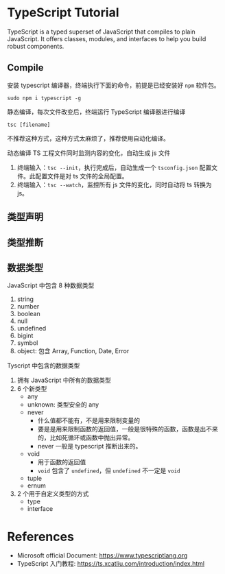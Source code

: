 <!--
 * @Author: JohnJeep
 * @Date: 2025-03-15 13:18:26
 * @LastEditors: JohnJeep
 * @LastEditTime: 2025-03-25 00:27:33
 * @Description: TypeScript learning
 * Copyright (c) 2025 by John Jeep, All Rights Reserved. 
-->
# TypeScript Tutorial

TypeScript is a typed superset of JavaScript that compiles to plain JavaScript. It offers classes, modules, and interfaces to help you build robust components.


## Compile
安装 typescript 编译器，终端执行下面的命令，前提是已经安装好 `npm` 软件包。
```shell
sudo npm i typescript -g 
```

静态编译，每次文件改变后，终端运行 TypeScript 编译器进行编译
```shell
tsc [filename]
```
不推荐这种方式，这种方式太麻烦了，推荐使用自动化编译。


动态编译 TS 工程文件同时监测内容的变化，自动生成 js 文件
1. 终端输入：`tsc --init`，执行完成后，自动生成一个 `tsconfig.json` 配置文件。此配置文件是对 ts 文件的全局配置。
2. 终端输入：`tsc --watch`，监控所有 js 文件的变化，同时自动将 ts 转换为 js。

## 类型声明


## 类型推断

## 数据类型

JavaScript 中包含 8 种数据类型
1. string
2. number
3. boolean
4. null
5. undefined
6. bigint
7. symbol
8. object: 包含 Array, Function, Date, Error


Tyscript 中包含的数据类型
1. 拥有 JavaScript 中所有的数据类型
2. 6 个新类型
   - any
   - unknown: 类型安全的 any
   - never
      - 什么值都不能有，不是用来限制变量的
      - 要是是用来限制函数的返回值，一般是很特殊的函数，函数是出不来的，比如死循环或函数中抛出异常。
      - never 一般是 typescript 推断出来的。
   - void
      - 用于函数的返回值
      - `void` 包含了 `undefined`，但 `undefined` 不一定是 `void`
   - tuple
   - ernum
3. 2 个用于自定义类型的方式
   - type
   - interface


# References

- Microsoft official Document: https://www.typescriptlang.org
- TypeScript 入门教程: https://ts.xcatliu.com/introduction/index.html